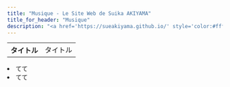 ```yaml
---
title: "Musique - Le Site Web de Suika AKIYAMA"
title_for_header: "Musique"
description: "<a href='https://sueakiyama.github.io/' style='color:#ffffff'><u>Le Site Web de Suika Akiyama</u></a>"
---
```


<div class="grid">
  <div class="item">
    <table>
      <tr>
        <th>タイトル</th>
        <td>タイトル</td>
      </tr>
    </table>
  </div>
  <div class="item">
    <table>
      <li>てて</li>
      <li>てて</li>
    </table>
  </div>
</div>

